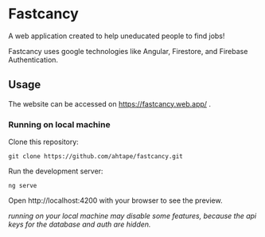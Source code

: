 # Fastcancy

A web application created to help uneducated people to find jobs!

Fastcancy uses google technologies like Angular, Firestore, and Firebase Authentication.

## Usage

The website can be accessed on https://fastcancy.web.app/ .


### Running on local machine

Clone this repository:

```
git clone https://github.com/ahtape/fastcancy.git
```

Run the development server:
```
ng serve
```
Open http://localhost:4200 with your browser to see the preview.

*running on your local machine may disable some features, because the api keys for the database and auth are hidden.*
